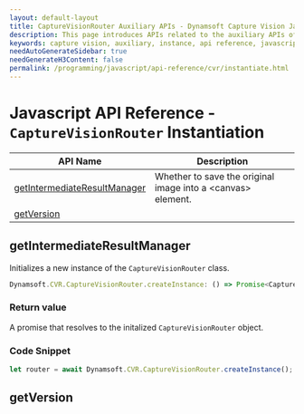 ```yaml
---
layout: default-layout
title: CaptureVisionRouter Auxiliary APIs - Dynamsoft Capture Vision JavaScript Edition API
description: This page introduces APIs related to the auxiliary APIs of CaptureVisionRouter of Dynamsoft Capture Vision JavaScript Edition.
keywords: capture vision, auxiliary, instance, api reference, javascript, js
needAutoGenerateSidebar: true
needGenerateH3Content: false
permalink: /programming/javascript/api-reference/cvr/instantiate.html
---
```


# Javascript API Reference - `CaptureVisionRouter` Instantiation

| API Name                                                      | Description                                                       |
| ------------------------------------------------------------- | ----------------------------------------------------------------- |
| [getIntermediateResultManager](auxiliary.md#) | Whether to save the original image into a &lt;canvas&gt; element. |
| [getVersion](auxiliary.md#getVersion)                         |     

## getIntermediateResultManager

Initializes a new instance of the `CaptureVisionRouter` class.

```typescript
Dynamsoft.CVR.CaptureVisionRouter.createInstance: () => Promise<CaptureVisionRouter>;
```

### Return value

A promise that resolves to the initalized `CaptureVisionRouter` object.

### Code Snippet

```js
let router = await Dynamsoft.CVR.CaptureVisionRouter.createInstance();
```

## getVersion